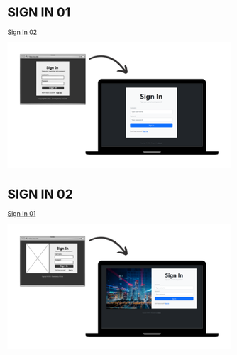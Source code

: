 # SIGN IN 01

[Sign In 02](https://github.com/janzenfaidiban/sign-in-bootstrap5/tree/sign-in-02)

![Screenshot](https://github.com/janzenfaidiban/sign-in-bootstrap5/blob/sign-in-01/final-sign-in-1.png?raw=true)

# SIGN IN 02

[Sign In 01](https://github.com/janzenfaidiban/sign-in-bootstrap5/tree/sign-in-01)

![Screenshot](https://github.com/janzenfaidiban/sign-in-bootstrap5/blob/sign-in-02/final-sign-in-2.png?raw=true)